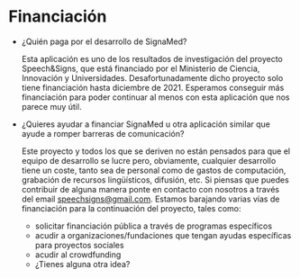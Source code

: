 # Financiación

- ¿Quién paga por el desarrollo de SignaMed?

    Esta aplicación es uno de los resultados de investigación del proyecto Speech&Signs, que está financiado por el Ministerio de Ciencia, Innovación y Universidades. Desafortunadamente dicho proyecto solo tiene financiación hasta diciembre de 2021. Esperamos conseguir más financiación para poder continuar al menos con esta aplicación que nos parece muy útil.

- ¿Quieres ayudar a financiar SignaMed u otra aplicación similar que ayude a romper barreras de comunicación?

    Este proyecto y todos los que se deriven no están pensados para que el equipo de desarrollo se lucre pero, obviamente, cualquier desarrollo tiene un coste, tanto sea de personal como de gastos de computación, grabación de recursos lingüísticos, difusión, etc. Si piensas que puedes contribuir de alguna manera ponte en contacto con nosotros a través del email speechsigns@gmail.com. Estamos barajando varias vías de financiación para la continuación del proyecto, tales como:

    - solicitar financiación pública a través de programas específicos
    - acudir a organizaciones/fundaciones que tengan ayudas específicas para proyectos sociales
    - acudir al crowdfunding
    - ¿Tienes alguna otra idea?